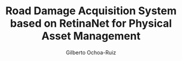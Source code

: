 ---
paperId: 27
author: Gilberto Ochoa-Ruiz
publicationauthor: Ochoa-Ruiz, G.
title: Road Damage Acquisition System based on RetinaNet for Physical Asset Management
pdf: Poster_Ochoa-Ruiz_Gilberto.pdf
poster: --
alt: --
type: Poster
topic: FAT
link: --
conference: neurips
year: 2019
tags: neurips-2019
location: Vancouver, Canada
---
